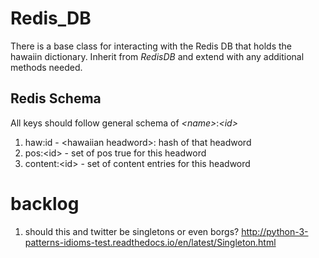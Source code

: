 # Redis_DB

There is a base class for interacting with the Redis DB
that holds the hawaiin dictionary. Inherit from *RedisDB*
and extend with any additional methods needed.

## Redis Schema

All keys should follow general schema of *\<name>*:*\<id>* 

1. haw:id - \<hawaiian headword>:<sha1> hash of that headword
2. pos:\<id> - set of pos true for this headword
3. content:\<id> - set of content entries for this headword

# backlog
1. should this and twitter be singletons or even borgs? http://python-3-patterns-idioms-test.readthedocs.io/en/latest/Singleton.html

